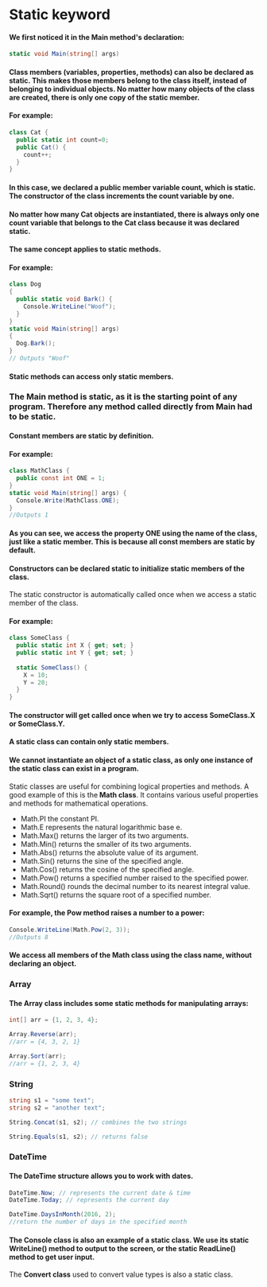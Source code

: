 # Static  keyword

#### We first noticed it in the Main method's declaration:
```C#
static void Main(string[] args)
```
#### Class members (variables, properties, methods) can also be declared as static. This makes those members belong to the class itself, instead of belonging to individual objects. No matter how many objects of the class are created, there is only one copy of the static member.
#### For example:
```C#
class Cat {
  public static int count=0;
  public Cat() {
    count++;
  }
}
```

#### In this case, we declared a public member variable count, which is static. The constructor of the class increments the count variable by one.
#### No matter how many Cat objects are instantiated, there is always only one count variable that belongs to the Cat class because it was declared static.

#### The same concept applies to static methods. 
#### For example:
```C#
class Dog
{
  public static void Bark() {
    Console.WriteLine("Woof");
  }
}
static void Main(string[] args)
{
  Dog.Bark();
}
// Outputs "Woof"
```
#### Static methods can access only static members. 
### The Main method is static, as it is the starting point of any program. Therefore any method called directly from Main had to be static.


#### Constant members are static by definition.
#### For example:
```C#
class MathClass {
  public const int ONE = 1;
}
static void Main(string[] args) {
  Console.Write(MathClass.ONE);
}
//Outputs 1
```

#### As you can see, we access the property ONE using the name of the class, just like a static member. This is because all const members are static by default.

#### <b>Constructors</b> can be declared static to initialize static members of the class.
The static constructor is automatically called once when we access a static member of the class.
#### For example:
```C#
class SomeClass {
  public static int X { get; set; }
  public static int Y { get; set; }
 
  static SomeClass() {
    X = 10;
    Y = 20;
  }
}
```
#### The constructor will get called once when we try to access SomeClass.X or SomeClass.Y.

#### A static class can contain only static members. 
#### We cannot instantiate an object of a static class, as only one instance of the static class can exist in a program.
Static classes are useful for combining logical properties and methods. A good example of this is the<b> Math class</b>.
It contains various useful properties and methods for mathematical operations. 
<ul>
<li>Math.PI the constant PI.
<li>Math.E represents the natural logarithmic base e.
<li>Math.Max() returns the larger of its two arguments.
<li>Math.Min() returns the smaller of its two arguments.
<li>Math.Abs() returns the absolute value of its argument.
<li>Math.Sin() returns the sine of the specified angle.
<li>Math.Cos() returns the cosine of the specified angle.
<li>Math.Pow() returns a specified number raised to the specified power.
<li>Math.Round() rounds the decimal number to its nearest integral value.
<li>Math.Sqrt() returns the square root of a specified number.
</ul>

#### For example, the Pow method raises a number to a power:
```C#
Console.WriteLine(Math.Pow(2, 3));
//Outputs 8
```
#### We access all members of the Math class using the class name, without declaring an object.

### Array
#### The Array class includes some static methods for manipulating arrays:
```C#
int[] arr = {1, 2, 3, 4};

Array.Reverse(arr);
//arr = {4, 3, 2, 1}

Array.Sort(arr);
//arr = {1, 2, 3, 4}
```

### String 
```C#
string s1 = "some text";
string s2 = "another text";

String.Concat(s1, s2); // combines the two strings

String.Equals(s1, s2); // returns false
```
### DateTime
#### The DateTime structure allows you to work with dates.
```C#
DateTime.Now; // represents the current date & time
DateTime.Today; // represents the current day

DateTime.DaysInMonth(2016, 2); 
//return the number of days in the specified month 
```
#### The Console class is also an example of a static class. We use its static WriteLine() method to output to the screen, or the static ReadLine() method to get user input. 
The <b>Convert class</b> used to convert value types is also a static class.
